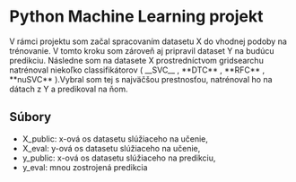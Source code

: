 <h1>Python Machine Learning projekt</h1>
V rámci projektu som začal spracovaním datasetu X do vhodnej podoby na trénovanie. V tomto kroku som zároveň aj pripravil dataset Y na budúcu predikciu. 
Následne som na datasete X prostredníctvom gridsearchu natrénoval niekoľko classifikátorov ( __SVC__ , **DTC** , **RFC** , **nuSVC** ).Vybral som tej s najväčšou 
prestnosťou, natrénoval ho na dátach z Y a predikoval na ňom.

<h2>Súbory</h2>

  - X_public: x-ová os datasetu slúžiaceho na učenie,
  - X_eval: y-ová os datasetu slúžiaceho na učenie,
  - y_public: x-ová os datasetu slúžiaceho na predikciu,
  - y_eval: mnou zostrojená predikcia
